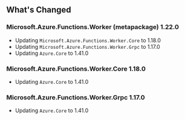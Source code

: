 ## What's Changed

<!-- Please add your release notes in the following format:
- My change description (#PR/#issue)
-->

### Microsoft.Azure.Functions.Worker (metapackage) 1.22.0

- Updating `Microsoft.Azure.Functions.Worker.Core` to 1.18.0
- Updating `Microsoft.Azure.Functions.Worker.Grpc` to 1.17.0
- Updating `Azure.Core` to 1.41.0

### Microsoft.Azure.Functions.Worker.Core 1.18.0

- Updating `Azure.Core` to 1.41.0

### Microsoft.Azure.Functions.Worker.Grpc 1.17.0

- Updating `Azure.Core` to 1.41.0
